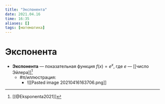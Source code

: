 ```yaml
---
title: "Экспонента"
date: 2021.04.16
time: 16:35
aliases: []
tags: [математика]
---
```


# Экспонента

- **Экспонента** — показательная функция $f(x)=e^x$, где $e$ — [[число Эйлера]][^1]
	- #π/иллюстрация:
		- ![[Pasted image 20210416163706.png]]

[^1]: [[@Eksponenta2021]]